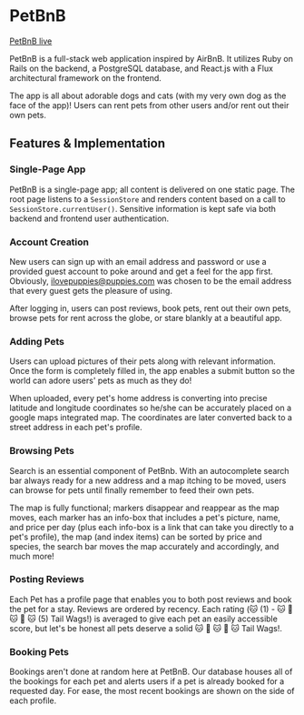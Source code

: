 # PetBnB

[PetBnB live][heroku]

[heroku]: https://pet-bnb.herokuapp.com/

PetBnB is a full-stack web application inspired by AirBnB.  It utilizes Ruby on Rails on the backend, a PostgreSQL database, and React.js with a Flux architectural framework on the frontend.

The app is all about adorable dogs and cats (with my very own dog as the face of the app)! Users can rent pets from other users and/or rent out their own pets.

## Features & Implementation

### Single-Page App

PetBnB is a single-page app; all content is delivered on one static page. The root page listens to a `SessionStore` and renders content based on a call to `SessionStore.currentUser()`. Sensitive information is kept safe via both backend and frontend user authentication.

### Account Creation

New users can sign up with an email address and password or use a provided guest account to poke around and get a feel for the app first. Obviously, ilovepuppies@puppies.com was chosen to be the email address that every guest gets the pleasure of using.

After logging in, users can post reviews, book pets, rent out their own pets, browse pets for rent across the globe, or stare blankly at a beautiful app.

### Adding Pets

Users can upload pictures of their pets along with relevant information. Once the form is completely filled in, the app enables a submit button so the world can adore users' pets as much as they do!

When uploaded, every pet's home address is converting into precise latitude and longitude coordinates so he/she can be accurately placed on a google maps integrated map. The coordinates are later converted back to a street address in each pet's profile.

### Browsing Pets

Search is an essential component of PetBnb. With an autocomplete search bar always ready for a new address and a map itching to be moved, users can browse for pets until finally remember to feed their own pets.

The map is fully functional; markers disappear and reappear as the map moves, each marker has an info-box that includes a pet's picture, name, and price per day (plus each info-box is a link that can take you directly to a pet's profile), the map (and index items) can be sorted by price and species, the search bar moves the map accurately and accordingly, and much more!

### Posting Reviews
Each Pet has a profile page that enables you to both post reviews and book the pet for a stay. Reviews are ordered by recency. Each rating (🐱 (1) - 🐱 🐶 🐱 🐶 🐱 (5) Tail Wags!) is averaged to give each pet an easily accessible score, but let's be honest all pets deserve a solid 🐱 🐶 🐱 🐶 🐱 Tail Wags!.

### Booking Pets
Bookings aren't done at random here at PetBnB. Our database houses all of the bookings for each pet and alerts users if a pet is already booked for a requested day. For ease, the most recent bookings are shown on the side of each profile.
